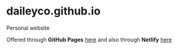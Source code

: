 # daileyco.github.io
Personal website

Offered through **GitHub Pages** [here](https://daileyco.github.io)
and also through **Netlify** [here](https://daileyco.netlify.app)
